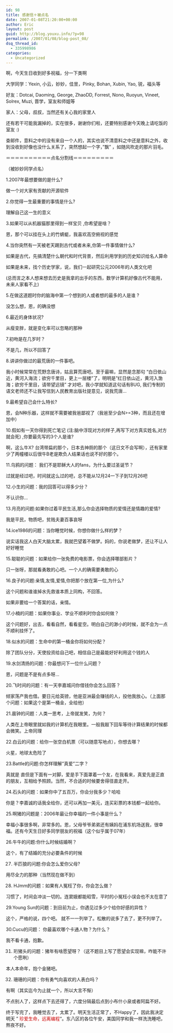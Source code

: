 ```yaml
---
id: 98
title: 感谢信＋被点名
date: 2007-01-08T21:20:00+00:00
author: Eric
layout: post
guid: http://blog.youxu.info/?p=98
permalink: /2007/01/08/blog-post_08/
dsq_thread_id:
  - 335998986
categories:
  - Uncategorized
---
```

啊，今天生日收到好多祝福，分一下类啊
  
大学同学：Yexin, 小云，妙妙，佳昱，Pinky, Bohan, Xubin, Yao, 锐，福头等
  
好友：Dotcai, Daoming, George, ZhaoDD, Forrest, Nono, Ruoyun, Vineet, Solrex, Muzi, 晋学，室友和师姐等
  
家人：父母，叔叔，当然还有关心我的家里人
  
还有若干可能我漏掉的，实在很多，谢谢你们啦，还要特别感谢今天晚上请吃饭的室友 :)
  
查邮件，意料之中的没有来自一个人的，其实也说不清意料之中还是意料之外，收到没收到好像也没什么关系了，突然想起一个字，&#8221;飘&#8221; ，如随风吹走的那片羽毛。

＝＝＝＝＝＝＝＝＝＝点名分割线＝＝＝＝＝＝＝＝＝
  
（被妙妙同学点名）

1.2007年最想要做的是什么?
  
做一个对大家有贡献的开源软件

2.你觉得一生最重要的事情是什么?
  
理解自己这一生的意义

3.如果可以从机器猫那里得到一样宝贝 ,你希望是啥？
  
恩，那个可以挂在头上的竹蜻蜓，我喜欢高空俯视的感觉

4.当你突然有一天被老天踢到古代或者未来,你第一件事情做什么?
  
如果是古代，先搞清楚什么朝代和时代背景，然后利用学到的历史知识给名人算命
  
如果是未来，找个历史学家，说，我们一起研究公元2006年的人类文化吧
  
(总而言之本人想来想去历史是我拿的出手的东西，数学计算机好像古代不能用，未来人家看不上)

5.在做这道题时你的脑海中第一个想到的人或者想的最多的人是谁 ?
  
没怎么想，恩，的确没想

6.最近的身体状况?
  
从瘦变胖，就是变化率可以忽略的那种

7.初吻是在几岁时？
  
不是几，所以不回答了

8.讲讲你做过的最荒唐的一件事吧。
  
我小时候常常在荒野念唐诗，姑且算荒唐吧。至于最嘛，显然是念那句 &#8220;白日依山近，黄河入海流；欲穷千里目，更上一层楼&#8221;了，明明是&#8221;红日依山近，黄河入渤海；欲穷千里目，请带望远镜&#8221; 才对吧，我小学就知道这句话有BUG, 我们专制的语文老师还不让我写信到人民教育出版社提意见，说我荒唐&#8230;

9.最希望自己会什么特长?
  
恩，会N种乐器，这样就不需要被我爸鄙视了（我爸至少会N>=3种，而且还在增加中）

10.假如有一天你得到死亡笔记 (注:脑中浮现对方的样子,再写下对方真实姓名,对方就会死) ,你要最先写的3个人是谁?

啊，这么牛X? 台湾带扁的那个，日本去神厕的那个（这日文不会写啊），还有家里少了两幢楼以后很牛B老是欺负人结果话也说不好的那个。

11.乌鸦的问题： 我们不是耶稣大人的fans，为什么要过圣诞节？
  
过就是经过吧，时间就这么过的吧，总不能从12月24一下子到12月26吧

12.小生的问题：我的回答可以得多少分？
  
不认识你&#8230;

13.月亮的问题:如果你过着平民生活,那么你会选择物质的爱情还是情趣的爱情?
  
我是平民，物质吧，贫贱夫妻百事哀呀

14.ice1986的问题：当你睡觉时候，你想你做什么样的梦？
  
说实话我这人白天大脑太累，我就巴望着不做梦。妈的，你说老做梦，还让不让人好好睡觉

15.聪聪的问题：如果给你一张免费的电影票，你会选择哪部影片？
  
只一张呀，那就看勇敢的心吧。一个人的确需要勇敢的心

16.良子的问题:亲情,友情,爱情,你把那个放在第一位,为什么?
  
这个问题和谁谁掉水先救谁本质上同构，不回答。
  
如果非要给一个答案的话，亲情。

17.小楠的问题：如果你事业、学业不顺利时你会如何做？
  
这个问题好，出去，看看自然，看看星空。明白自己的渺小的时候，就不会为一点不顺利挂怀了。 

18.似水的问题：生命中的第一桶金你将如何分配？
  
除了团队分分，天使投资给自己吧，相信自己是最能好好利用这个钱的人

19.水剑清扬的问题：你最想问下一位什么问题？
  
恩，问题是不是有点多呀&#8230;

20.飞时间的问题：有一天李嘉城问你借钱你会怎么回答？
  
倾家荡产我也借。要日元给英镑，他是亚洲最会赚钱的人，投他我放心。（上面那个问题：如果这个是第一桶金，全给他）

21.晨钟的问题：人类一思考，上帝就发笑，为何？
  
人类在上帝眼里就如我的计算机在我眼里。一般我敲下回车等待计算结果的时候都会微笑。上帝同理

22.白云的问题：给你一张空白机票（可以随意写地点），你想去哪？
  
火星，地球太危险了

23.Battle的问题:你怎样理解&#8221;真爱&#8221;二字？
  
真就是 直但是下面有一对脚，爱是手下面罩着一个友，在我看来，真爱先是正直的朋友，互相给予照顾。当然，不合适的时候要舍得径直走开。

24.石头的问题：如果你中了五百万，你会分我多少？哈哈
  
你是？李嘉诚的话我全给你，还可以再加一美元，连买彩票的本钱都一起给你。

25.啊猪的问题是：2006年最让你幸福的一件小事是什么？
  
幸福小事很多啊，非常多的。恩，父母爷爷弟弟还有姨妈在浦东机场送我，很幸福。还有今天生日好多同学朋友的祝福（这个似乎属于07年）

26.牛牛的问题:你什么时候结婚啊？
  
这个，有了结婚的充分必要条件的时候

27. 半匹狼的问题:你会怎么爱你父母?
  
用尽全力的那种（当然现在做不到）

28. HJmm的问题：如果有人冤枉了你，你会怎么做？
  
习惯了，时间会冲淡一切的。连窦娥都能昭雪，平时的小冤枉小误会也不太在意了

29.Young Sun的问题：到目前为止，你遇见过多少个给你好感的异性？
  
这个，严格的说，四个吧。 就不一一列举了。松散的说多了去了，更不列举了。

30.Cucu的问题： 你最喜欢哪个卡通人物？为什么？
  
我不看卡通，抱歉。

31. 珩猪头的问题：猪年有啥愿望呀？（这不题目上写了愿望会实现嘛，咋能不许个愿咧）
  
本人本命年，抱个金猪吧。

32. 珊珊的问题：你有勇气向喜欢的人表白吗？
  
有啊（其实迄今为止就一个，所以大言不惭）

不点别人了，这样点下去还得了，六度分隔最后点到小布什小泉或者阿扁不好。

终于写完了，我睡觉去了，太累了。明天生活正常了，不Happy了，因此我决定明天 &#8221; <span style="color: rgb(204, 0, 0);">珍爱生命，远离编程</span>&#8220;。东八区的各位午安，美国同学和我一样洗洗睡吧，熬夜不好。